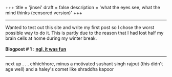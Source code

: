 +++
title = 'jinsei'
draft = false
description = 'what the eyes see, what the mind thinks (censored version)'
+++

---
Wanted to test out this site and write my first post so I chose the worst possible way to do it. This is partly due to the reason that I had lost half my brain cells at home during my winter break.
\
\
**Blogpost # 1**  : **[ngl, it was fun](https://u-d-ash.github.io/Bloggo/content/blogposts/ngl)**

---

next up . . . chhichhore, minus a motivated sushant singh rajput (this didn't age well) and a haley's comet like shraddha kapoor